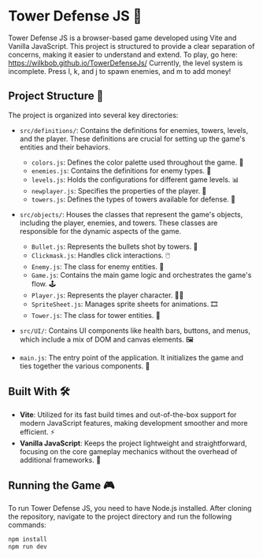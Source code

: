 # Tower Defense JS 🏰

Tower Defense JS is a browser-based game developed using Vite and Vanilla JavaScript. This project is structured to provide a clear separation of concerns, making it easier to understand and extend.
To play, go here: https://wilkbob.github.io/TowerDefenseJs/
Currently, the level system is incomplete. Press l, k, and j to spawn enemies, and m to add money!
## Project Structure 📂

The project is organized into several key directories:

- `src/definitions/`: Contains the definitions for enemies, towers, levels, and the player. These definitions are crucial for setting up the game's entities and their behaviors.
    - `colors.js`: Defines the color palette used throughout the game. 🎨
    - `enemies.js`: Contains the definitions for enemy types. 👾
    - `levels.js`: Holds the configurations for different game levels. 📊
    - `newplayer.js`: Specifies the properties of the player. 🧍
    - `towers.js`: Defines the types of towers available for defense. 🗼

- `src/objects/`: Houses the classes that represent the game's objects, including the player, enemies, and towers. These classes are responsible for the dynamic aspects of the game.
    - `Bullet.js`: Represents the bullets shot by towers. 🚀
    - `Clickmask.js`: Handles click interactions. 🖱️
    - `Enemy.js`: The class for enemy entities. 👹
    - `Game.js`: Contains the main game logic and orchestrates the game's flow. 🕹️
    - `Player.js`: Represents the player character. 🧑‍🚀
    - `SpriteSheet.js`: Manages sprite sheets for animations. 🎞️
    - `Tower.js`: The class for tower entities. 🏹

- `src/UI/`: Contains UI components like health bars, buttons, and menus, which include a mix of DOM and canvas elements. 🖼️

- `main.js`: The entry point of the application. It initializes the game and ties together the various components. 🚀

## Built With 🛠️

- **Vite**: Utilized for its fast build times and out-of-the-box support for modern JavaScript features, making development smoother and more efficient. ⚡
- **Vanilla JavaScript**: Keeps the project lightweight and straightforward, focusing on the core gameplay mechanics without the overhead of additional frameworks. 🍦

## Running the Game 🎮

To run Tower Defense JS, you need to have Node.js installed. After cloning the repository, navigate to the project directory and run the following commands:

```sh
npm install
npm run dev
